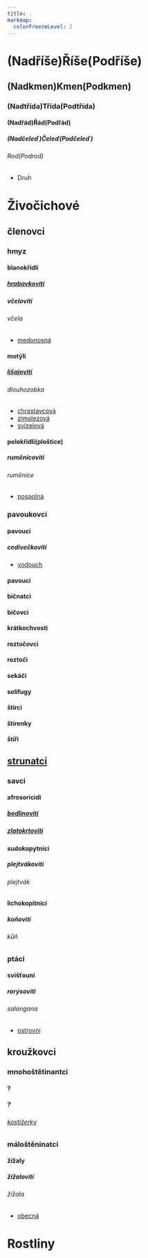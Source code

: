 ```yaml
---
title: .
markmap:
  colorFreezeLevel: 2
---
```



# (Nadříše)Říše(Podříše)
## (Nadkmen)Kmen(Podkmen)
### (Nadtřída)Třída(Podtřída)
#### (Nadřád)Řád(Podřád)
##### (Nadčeleď)Čeleď(Podčeleď)
###### Rod(Podrod)
- Druh




# Živočichové

## členovci
### hmyz

#### blanokřídlí
##### [hrabavkovití](https://cs.wikipedia.org/wiki/Hrabalkovit%C3%AD)
##### včelovití
###### včela
  - [medonosná](https://cs.wikipedia.org/wiki/V%C4%8Dela_medonosn%C3%A1)

#### motýli
##### [lišajovití](https://cs.wikipedia.org/wiki/Li%C5%A1ajovit%C3%AD)
###### dlouhozobka
  - [chrastavcová](https://cs.wikipedia.org/wiki/Dlouhozobka_chrastavcov%C3%A1)
  - [zimolezová](https://cs.wikipedia.org/wiki/Dlouhozobka_zimolezov%C3%A1)
  - [svízelová](https://cs.wikipedia.org/wiki/Dlouhozobka_sv%C3%ADzelov%C3%A1)
  



#### polokřídlí(ploštice)
##### ruměnicovití
###### ruměnice
  - [pospolná](https://cs.wikipedia.org/wiki/Rum%C4%9Bnice_pospoln%C3%A1)

<!-- ### klepítkatci -->
### pavoukovci
#### pavouci
##### cedivečkovití
  - [vodouch](https://cs.wikipedia.org/wiki/Vodouch_st%C5%99%C3%ADb%C5%99it%C3%BD)

#### pavouci
#### bičnatci
#### bičovci
#### krátkochvosti
#### roztočovci
#### roztoči
#### sekáči
#### solifugy
#### štírci
#### štírenky
#### štíři


## [strunatci](https://cs.wikipedia.org/wiki/Strunatci)
### savci
#### afrosoricidi
##### [bodlínovití](https://cs.wikipedia.org/wiki/Bodl%C3%ADnovit%C3%AD)
##### [zlatokrtovití](https://cs.wikipedia.org/wiki/Zlatokrtovit%C3%AD)
#### sudokopytníci
##### plejtvákovití
###### plejtvák 


#### lichokopitníci
##### koňovití
###### kůň

### ptáci
#### svišťouni
##### rorýsovití
###### salangana
  - [ostrovní](https://cs.wikipedia.org/wiki/Salangana_ostrovn%C3%AD)


## kroužkovci
### mnohoštětinantci
#### ? 
##### ?
###### [kostižerky](https://cs.wikipedia.org/wiki/Kosti%C5%BEerky)

### máloštěninatci
#### žížaly
##### žížalovití
###### žížala
 - [obecná](https://cs.wikipedia.org/wiki/%C5%BD%C3%AD%C5%BEala_obecn%C3%A1)


# Rostliny
